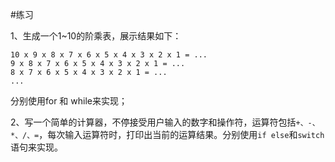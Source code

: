 #练习

1、生成一个1~10的阶乘表，展示结果如下：
```
10 x 9 x 8 x 7 x 6 x 5 x 4 x 3 x 2 x 1 = ...
9 x 8 x 7 x 6 x 5 x 4 x 3 x 2 x 1 = ...
8 x 7 x 6 x 5 x 4 x 3 x 2 x 1 = ...
...
```
分别使用for 和 while来实现；

2、写一个简单的计算器，不停接受用户输入的数字和操作符，运算符包括`+、-、*、/、=`，每次输入运算符时，打印出当前的运算结果。分别使用`if else`和`switch`语句来实现。